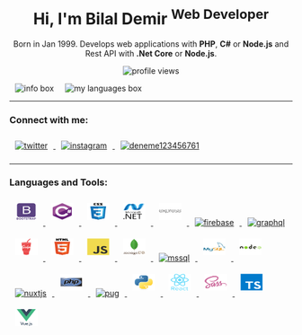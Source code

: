 <h1 align="center">
Hi, I'm Bilal Demir <sup>Web Developer</sup>
</h1>

<p align="center">
Born in Jan 1999. Develops web applications with <b>PHP</b>, <b>C#</b> or <b>Node.js</b> and Rest API with
<b>.Net Core</b> or <b>Node.js</b>.
</p>

<p  align="center">
<img src="https://komarev.com/ghpvc/?username=enteresanlikk&color=yellow&style=flat-square" alt="profile views">
</p>

<div style="width: 100%;position: relative;">
<img src="https://github-readme-stats.vercel.app/api?username=enteresanlikk&show_icons=true&custom_title=Info&hide_border=true&hide=issues,contribs,prs&hide_rank=true&count_private=true&bg_color=0d1117&title_color=fff&text_color=ddd&icon_color=FED766"
style="float: left; margin: 0 10px;" alt="info box" />
<img src="https://github-readme-stats.vercel.app/api/top-langs?username=enteresanlikk&custom_title=My%20Languages&layout=compact&langs_count=10&hide_border=true&bg_color=0d1117&title_color=fff&text_color=ddd&icon_color=FED766"
style="float: left; margin: 0 10px;" alt="my languages box" />
</div>

<div style="clear: both;"></div>
<hr>

<h3>Connect with me:</h3>
<div>
<a href="https://twitter.com/enteresanlikk" target="blank">
<img src="https://raw.githubusercontent.com/rahuldkjain/github-profile-readme-generator/master/src/images/icons/Social/twitter.svg"
alt="twitter" width="40" height="30" style="padding: 5px;border-radius: 5px;margin: 5px;" />
</a>
<a href="https://instagram.com/deneme123456761" target="blank">
<img src="https://raw.githubusercontent.com/rahuldkjain/github-profile-readme-generator/master/src/images/icons/Social/instagram.svg"
alt="instagram" width="40" height="30" style="padding: 5px;border-radius: 5px;margin: 5px;" />
</a>

<a href="https://www.linkedin.com/in/bilaldmr/" target="blank">
<img src="https://raw.githubusercontent.com/rahuldkjain/github-profile-readme-generator/master/src/images/icons/Social/linked-in-alt.svg"
alt="deneme123456761" width="40" height="30" style="padding: 5px;border-radius: 5px;margin: 5px;" />
</a>
</div>

<div style="clear: both;"></div>
<hr>

<h3>Languages and Tools:</h3>
<div>

<a href="javascript:;">
<img src="https://raw.githubusercontent.com/devicons/devicon/master/icons/bootstrap/bootstrap-plain-wordmark.svg"
alt="bootstrap" width="40" height="30" style="padding: 5px;border-radius: 5px;margin: 5px;" />
</a>
<a href="javascript:;">
<img src="https://raw.githubusercontent.com/devicons/devicon/master/icons/csharp/csharp-original.svg"
alt="csharp" width="40" height="30" style="padding: 5px;border-radius: 5px;margin: 5px;" />
</a>
<a href="javascript:;">
<img src="https://raw.githubusercontent.com/devicons/devicon/master/icons/css3/css3-original-wordmark.svg"
alt="css3" width="40" height="30" style="padding: 5px;border-radius: 5px;margin: 5px;" />
</a>
<a href="javascript:;">
<img src="https://raw.githubusercontent.com/devicons/devicon/master/icons/dot-net/dot-net-original-wordmark.svg"
alt="dotnet" width="40" height="30" style="padding: 5px;border-radius: 5px;margin: 5px;" />
</a>
<a href="javascript:;">
<img src="https://raw.githubusercontent.com/devicons/devicon/master/icons/express/express-original-wordmark.svg"
alt="express" width="40" height="30" style="padding: 5px;border-radius: 5px;margin: 5px;" />
</a>
<a href="javascript:;">
<img src="https://www.vectorlogo.zone/logos/firebase/firebase-icon.svg" alt="firebase" width="40"
height="30" style="padding: 5px;border-radius: 5px;margin: 5px;" />
</a>
<a href="javascript:;">
<img src="https://www.vectorlogo.zone/logos/graphql/graphql-icon.svg" alt="graphql" width="40" height="30"
style="padding: 5px;border-radius: 5px;margin: 5px;" />
</a>

<a href="javascript:;">
<img src="https://raw.githubusercontent.com/devicons/devicon/master/icons/gulp/gulp-plain.svg" alt="gulp"
width="40" height="30" style="padding: 5px;border-radius: 5px;margin: 5px;" />
</a>

<a href="javascript:;">
<img src="https://raw.githubusercontent.com/devicons/devicon/master/icons/html5/html5-original-wordmark.svg"
alt="html5" width="40" height="30" style="padding: 5px;border-radius: 5px;margin: 5px;" />
</a>

<a href="javascript:;">
<img src="https://raw.githubusercontent.com/devicons/devicon/master/icons/javascript/javascript-original.svg"
alt="javascript" width="40" height="30" style="padding: 5px;border-radius: 5px;margin: 5px;" />
</a>

<a href="javascript:;">
<img src="https://raw.githubusercontent.com/devicons/devicon/master/icons/mongodb/mongodb-original-wordmark.svg"
alt="mongodb" width="40" height="30" style="padding: 5px;border-radius: 5px;margin: 5px;" />
</a>

<a href="javascript:;">
<img src="https://www.svgrepo.com/show/303229/microsoft-sql-server-logo.svg" alt="mssql" width="40"
height="30" style="padding: 5px;border-radius: 5px;margin: 5px;" />
</a>

<a href="javascript:;">
<img src="https://raw.githubusercontent.com/devicons/devicon/master/icons/mysql/mysql-original-wordmark.svg"
alt="mysql" width="40" height="30" style="padding: 5px;border-radius: 5px;margin: 5px;" />
</a>

<a href="javascript:;">
<img src="https://raw.githubusercontent.com/devicons/devicon/master/icons/nodejs/nodejs-original-wordmark.svg"
alt="nodejs" width="40" height="30" style="padding: 5px;border-radius: 5px;margin: 5px;" />
</a>

<a href="javascript:;">
<img src="https://www.vectorlogo.zone/logos/nuxtjs/nuxtjs-icon.svg" alt="nuxtjs" width="40" height="30"
style="padding: 5px;border-radius: 5px;margin: 5px;" />
</a>

<a href="javascript:;">
<img src="https://raw.githubusercontent.com/devicons/devicon/master/icons/php/php-original.svg" alt="php"
width="40" height="30" style="padding: 5px;border-radius: 5px;margin: 5px;" />
</a>

<a href="javascript:;">
<img src="https://cdn.worldvectorlogo.com/logos/pug.svg" alt="pug" width="40" height="30"
style="padding: 5px;border-radius: 5px;margin: 5px;" />
</a>

<a href="javascript:;">
<img src="https://raw.githubusercontent.com/devicons/devicon/master/icons/python/python-original.svg"
alt="python" width="40" height="30" style="padding: 5px;border-radius: 5px;margin: 5px;" />
</a>

<a href="javascript:;">
<img src="https://raw.githubusercontent.com/devicons/devicon/master/icons/react/react-original-wordmark.svg"
alt="react" width="40" height="30" style="padding: 5px;border-radius: 5px;margin: 5px;" />
</a>

<a href="javascript:;">
<img src="https://raw.githubusercontent.com/devicons/devicon/master/icons/sass/sass-original.svg" alt="sass"
width="40" height="30" style="padding: 5px;border-radius: 5px;margin: 5px;" />
</a>

<a href="javascript:;">
<img src="https://raw.githubusercontent.com/devicons/devicon/master/icons/typescript/typescript-original.svg"
alt="typescript" width="40" height="30" style="padding: 5px;border-radius: 5px;margin: 5px;" />
</a>

<a href="javascript:;">
<img src="https://raw.githubusercontent.com/devicons/devicon/master/icons/vuejs/vuejs-original-wordmark.svg"
alt="vuejs" width="40" height="30" style="padding: 5px;border-radius: 5px;margin: 5px;" />
</a>
</div>
